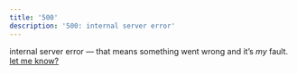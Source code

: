 ```yaml
---
title: '500'
description: '500: internal server error'
---
```


internal server error — that means something went wrong and it’s *my* fault.
[let me know?](/contact)